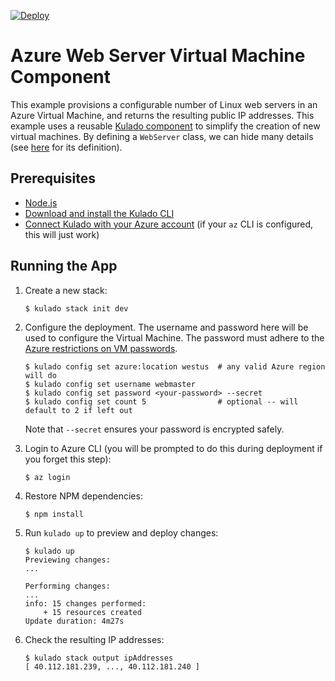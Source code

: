 [![Deploy](https://get.kulado.com/new/button.svg)](https://app.kulado.com/new)

# Azure Web Server Virtual Machine Component

This example provisions a configurable number of Linux web servers in an Azure Virtual Machine, and returns the
resulting public IP addresses. This example uses a reusable [Kulado component](
https://kulado.io/reference/programming-model/#components) to simplify the creation of new virtual machines. By
defining a `WebServer` class, we can hide many details (see [here](./webserver.ts) for its definition).

## Prerequisites

- [Node.js](https://nodejs.org/en/download/)
- [Download and install the Kulado CLI](https://kulado.io/install)
- [Connect Kulado with your Azure account](https://kulado.io/quickstart/azure/setup.html) (if your `az` CLI is
      configured, this will just work)

## Running the App

1.  Create a new stack:

    ```
    $ kulado stack init dev
    ```

1.  Configure the deployment. The username and password here will be used to configure the Virtual Machine. The
    password must adhere to the [Azure restrictions on VM passwords](
    https://docs.microsoft.com/en-us/azure/virtual-machines/windows/faq#what-are-the-password-requirements-when-creating-a-vm).

    ```
    $ kulado config set azure:location westus  # any valid Azure region will do
    $ kulado config set username webmaster
    $ kulado config set password <your-password> --secret
    $ kulado config set count 5                # optional -- will default to 2 if left out
    ```

    Note that `--secret` ensures your password is encrypted safely.

1.  Login to Azure CLI (you will be prompted to do this during deployment if you forget this step):

    ```
    $ az login
    ```

1.  Restore NPM dependencies:

    ```
    $ npm install
    ```

1.  Run `kulado up` to preview and deploy changes:

    ``` 
    $ kulado up
    Previewing changes:
    ...

    Performing changes:
    ...
    info: 15 changes performed:
        + 15 resources created
    Update duration: 4m27s
    ```

1.  Check the resulting IP addresses:

    ```
    $ kulado stack output ipAddresses
    [ 40.112.181.239, ..., 40.112.181.240 ]
    ```
